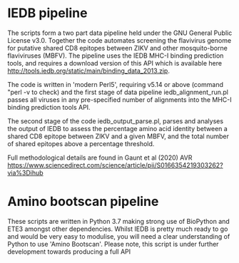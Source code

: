 # IEDB pipeline
The scripts form a two part data pipeline held under the GNU General Public License v3.0. Together the code automates screening the flavivirus genome for putative shared CD8 epitopes between ZIKV and other mosquito-borne flaviviruses (MBFV). The pipeline uses the IEDB MHC-I binding prediction tools, and requires a download version of this API which is available here http://tools.iedb.org/static/main/binding_data_2013.zip. 

The code is written in 'modern Perl5', requiring v5.14 or above (command "perl -v to check) and the first stage of data pipeline iedb_alignment_run.pl passes all viruses in any pre-specified number of alignments into the MHC-I binding prediction tools API. 

The second stage of the code iedb_output_parse.pl, parses and analyses the output of IEDB to assess the percentage amino acid identity between a shared CD8 epitope between ZIKV and a given MBFV, and the total number of shared epitopes above a percentage threshold. 

Full methodological details are found in Gaunt et al (2020) AVR https://www.sciencedirect.com/science/article/pii/S0166354219303262?via%3Dihub

# Amino bootscan pipeline
These scripts are written in Python 3.7 making strong use of BioPython and ETE3 amongst other dependencies. Whilst IEDB is pretty much ready to go and would be very easy to modulise, you will need a clear understanding of Python to use 'Amino Bootscan'. Please note, this script is under further development towards producing a full API
